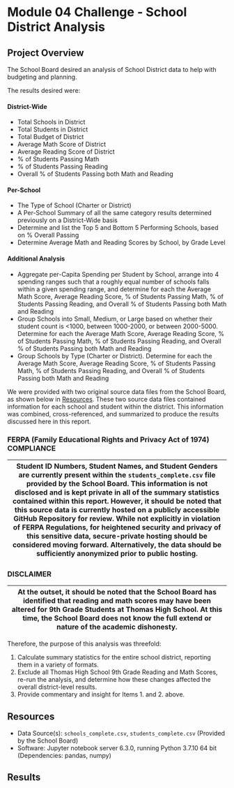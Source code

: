 # Module 04 Challenge - School District Analysis

## Project Overview
The School Board desired an analysis of School District data to help with budgeting and planning.

The results desired were:
#### District-Wide
- Total Schools in District
- Total Students in District
- Total Budget of District
- Average Math Score of District
- Average Reading Score of District
- % of Students Passing Math
- % of Students Passing Reading
- Overall % of Students Passing both Math and Reading

#### Per-School
- The Type of School (Charter or District)
- A Per-School Summary of all the same category results determined previously on a District-Wide basis
- Determine and list the Top 5 and Bottom 5 Performing Schools, based on % Overall Passing
- Determine Average Math and Reading Scores by School, by Grade Level

#### Additional Analysis
- Aggregate per-Capita Spending per Student by School, arrange into 4 spending ranges such that a roughly equal number of schools falls within a given spending range, and determine for each the Average Math Score, Average Reading Score, % of Students Passing Math, % of Students Passing Reading, and Overall % of Students Passing both Math and Reading
- Group Schools into Small, Medium, or Large based on whether their student count is <1000, between 1000-2000, or between 2000-5000. Determine for each the Average Math Score, Average Reading Score, % of Students Passing Math, % of Students Passing Reading, and Overall % of Students Passing both Math and Reading
- Group Schools by Type (Charter or District). Determine for each the Average Math Score, Average Reading Score, % of Students Passing Math, % of Students Passing Reading, and Overall % of Students Passing both Math and Reading

We were provided with two original source data files from the School Board, as shown below in [Resources](https://github.com/TPapiernik/Module_04_Challenge#resources). These two source data files contained information for each school and student within the district. This information was combined, cross-referenced, and summarized to produce the results discussed here in this report.

### FERPA (Family Educational Rights and Privacy Act of 1974) COMPLIANCE
|Student ID Numbers, Student Names, and Student Genders are currently present within the `students_complete.csv` file provided by the School Board. This information is not disclosed and is kept private in all of the summary statistics contained within this report. However, it should be noted that this source data is currently hosted on a publicly accessible GitHub Repository for review. While not explicitly in violation of FERPA Regulations, for heightened security and privacy of this sensitive data, secure-private hosting should be considered moving forward. Alternatively, the data should be sufficiently anonymized prior to public hosting.|
|-

### DISCLAIMER
|At the outset, it should be noted that the School Board has identified that reading and math scores may have been altered for 9th Grade Students at Thomas High School. At this time, the School Board does not know the full extend or nature of the academic dishonesty.|
|-

Therefore, the purpose of this analysis was threefold:
1. Calculate summary statistics for the entire school district, reporting them in a variety of formats.
2. Exclude all Thomas High School 9th Grade Reading and Math Scores, re-run the analysis, and determine how these changes affected the overall district-level results.
3. Provide commentary and insight for Items 1. and 2. above.

## Resources
- Data Source(s): `schools_complete.csv`, `students_complete.csv` (Provided by the School Board)
- Software: Jupyter notebook server 6.3.0, running Python 3.7.10 64 bit (Dependencies: pandas, numpy)

## Results
